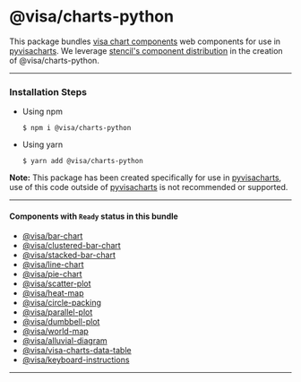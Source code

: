 # @visa/charts-python

This package bundles [visa chart components](../../) web components for use in [pyvisacharts](../). We leverage [stencil's component distribution](https://stenciljs.com/docs/custom-elements) in the creation of @visa/charts-python.

---

### Installation Steps

- Using npm
  ```
  $ npm i @visa/charts-python
  ```
- Using yarn
  ```
  $ yarn add @visa/charts-python
  ```

**Note:** This package has been created specifically for use in [pyvisacharts](../), use of this code outside of [pyvisacharts](../) is not recommended or supported.

---

#### Components with `Ready` status in this bundle

- [@visa/bar-chart](../bar-chart)
- [@visa/clustered-bar-chart](../clustered-bar-chart)
- [@visa/stacked-bar-chart](../stacked-bar-chart)
- [@visa/line-chart](../line-chart)
- [@visa/pie-chart](../pie-chart)
- [@visa/scatter-plot](../scatter-plot)
- [@visa/heat-map](../heat-map)
- [@visa/circle-packing](../circle-packing)
- [@visa/parallel-plot](../parallel-plot)
- [@visa/dumbbell-plot](../dumbbell-plot)
- [@visa/world-map](../world-map)
- [@visa/alluvial-diagram](../alluvial-diagram)
- [@visa/visa-charts-data-table](../data-table)
- [@visa/keyboard-instructions](packages/keyboard-instructions)

<!-- #### Components with `Development` status -->
<hr>
